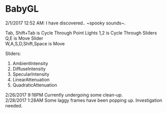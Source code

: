 # BabyGL
2/1/2017 12:52 AM: I have discovered.. ~spooky sounds~.  

Tab, Shift+Tab is Cycle Through Point Lights
1,2 is Cycle Through Sliders  
Q,E is Move Slider  
W,A,S,D,Shift,Space is Move  
  
Sliders:  
1. AmbientIntensity  
2. DiffuseIntensity  
3. SpecularIntensity  
4. LinearAttenuation  
5. QuadraticAttenuation 
  
2/26/2017 9:16PM Currently undergoing some clean-up.  
2/28/2017 1:28AM Some laggy frames have been popping up. Investigation needed.
